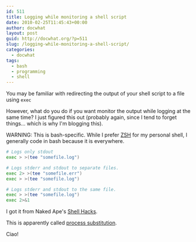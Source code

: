 ```yaml
---
id: 511
title: Logging while monitoring a shell script
date: 2010-02-25T11:45:43+00:00
author: docwhat
layout: post
guid: http://docwhat.org/?p=511
slug: /logging-while-monitoring-a-shell-script/
categories:
  - docwhat
tags:
  - bash
  - programming
  - shell
---
```

You may be familiar with redirecting the output of your shell script to a file using `exec`

However, what do you do if you want monitor the output while logging at the same time? I just figured this out (probably again, since I tend to forget things... which is why I'm blogging this).

WARNING: This is bash-specific. While I prefer [ZSH](http://zsh.org/) for my personal shell, I generally code in bash because it is everywhere.

``` bash
# Logs only stdout
exec > >(tee "somefile.log")

# Logs stderr and stdout to separate files.
exec 2> >(tee "somefile.err")
exec > >(tee "somefile.log")

# Logs stderr and stdout to the same file.
exec > >(tee "somefile.log")
exec 2>&1
```

I got it from Naked Ape's [Shell Hacks](http://nakedape.cc/wiki/ShellHacks#head-de8dfd2d082bafe4d128663f71cff0e298084e30).

This is apparently called [process substitution](http://tldp.org/LDP/abs/html/process-sub.html).

Ciao!
